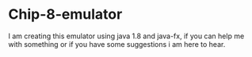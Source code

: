 # Chip-8-emulator
I am creating this emulator using java 1.8 and java-fx, if you can help me with something or if you have some suggestions i am here to hear.
